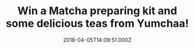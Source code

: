 ---
campaign-uuid: "c-6bca2cfe-5902-4717-8fc4-ed0e1724dafe"
type: "Preview"
category: "product"
date: "2018-04-05T14:09:51.000Z"
end-date: "2018-04-18T23:59:00.000Z"
disable-form: false
is_promoted: false
has_entry_page: true
title: "Win a Matcha preparing kit and some delicious teas from Yumchaa!"
competition-description: "<p>If you are one of those who thinks that tea is a hug\
  \ in a cup… we have excellent news for you! Here’s your chance to win an amazing\
  \ Matcha preparing kit PLUS a tin of Matcha tea & 3 delicious green teas from Yumchaa!\
  \ They blend their whole leaves sourced from the best tea gardens worldwide creating\
  \ an unique flavour!</p> \r\n<p>If you are a tea lover, click on the link below\
  \ for a chance to win!</p>"
hero-header: "Win a Matcha preparing kit and some delicious teas from Yumchaa!"
terms-confirmation: "N/A"
banner-img: "https://assets.expresslyapp.com/asset-c5253095-e1a7-4cd7-a95e-efaa52c1825f.jpg"
logo-left-href: "https://www.yumchaa.com"
logo-left-image: "https://assets.expresslyapp.com/85b483fb-0d00-45e8-8eb9-bfa286c08bdb-thumb.png"
logo-left-title: "Yumcha"
bg-image-hero: "https://assets.expresslyapp.com/asset-f7b44c0d-b7e2-4385-99fa-ff95ea873cb7.jpg"
bg-image-first: "https://assets.expresslyapp.com/asset-4d5fe6f3-9a44-45de-8d4f-82cde902fe9c.jpg"
bg-image-second: "https://assets.expresslyapp.com/asset-75b6fba3-a152-498b-8e4e-5c7068ce34cd.jpg"
bg-image-third: "https://assets.expresslyapp.com/asset-326fa38c-49fe-4196-bfd7-12b45f0c3600.jpg"
section1-content: "<p>Yumchaa\_is tea that tastes yum! Yumchaa began out of necessity.\
  \ They know tea is the drink that fuels England so their mission is to bring the\
  \ country the tea it deserves. They travelled the world looking for inspiration,\
  \ blending and brewing until they got the perfect recipe!</p>\r\n<p>They love mixing\
  \ up\_tea, herbs, flowers, fruit pieces, spices and chocolate! that’s why their\
  \ range includes over 40\_teas\_and infusions, all whole leaf and full of flavour!\
  \ Tasty\_tea\_is at the heart of everything they do and to make a truly tasty cup\
  \ of tea it’s important to use whole leaf\_tea to create unique and one-off specialty\
  \ blends.</p>"
section2-content: "They are dedicated to ensuring all their tasty tea lovers are drinking\
  \ the perfect brew. In 2004, They set up a Yumchaa market stall which quickly became\
  \ a haven for tea lovers to talk tea, try tea and buy tea. Determined to rid the\
  \ world of mediocre cups of tea, they now have several busy London cafés and an\
  \ online shop which ships their blends to their tasty tea lovers worldwide!"
section3-content: "<p>If you can’t resist to taste their delicious teas, think no\
  \ more and submit the draw for a chance to win an amazing Matcha preparing kit PLUS\
  \ a tin of Matcha tea & 3 delicious green teas from Yumchaa!</p> \r\n<p>Because\
  \ Yumchaa is here to help you bring the best out of their blends!</p>\r\n<p>Good\
  \ luck!</p>"
entry-title: "Win a Matcha preparing kit and some delicious teas from Yumchaa!"
entry-content: "<p>Enter the draw to win a Matcha preparing kit, a tin of Matcha tea\
  \ & 3 green teas from Yumchaa by completing the form below before 23:59 on 18 April\
  \ 2018.</p>"
has-winner: false
prize-description: "A Matcha preparing kit, a tin of Matcha tea & 3 green teas from\
  \ Yumchaa!"
---